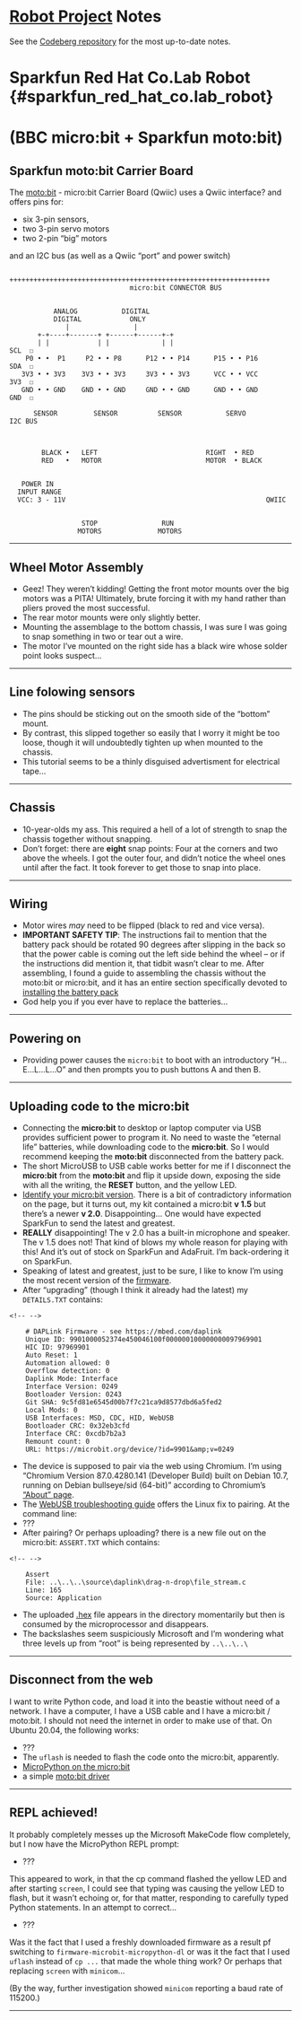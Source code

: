 # [Robot Project](Robot_Project) Notes

See the [Codeberg
repository](https://codeberg.org/ubuntourist/RedHat_Co.Lab_Robot) for
the most up-to-date notes.

# Sparkfun Red Hat Co.Lab Robot {#sparkfun_red_hat_co.lab_robot}

# (BBC micro:bit + Sparkfun moto:bit)

## Sparkfun moto:bit Carrier Board

The [moto:bit](https://www.sparkfun.com/products/15713) - micro:bit
Carrier Board (Qwiic) uses a Qwiic interface? and offers pins for:

-   six 3-pin sensors,
-   two 3-pin servo motors
-   two 2-pin “big” motors

and an I2C bus (as well as a Qwiic “port” and power switch)

           +++++++++++++++++++++++++++++++++++++++++++++++++++++++++++++++++
                                  micro:bit CONNECTOR BUS


               ANALOG           DIGITAL
               DIGITAL            ONLY
                  |                |
           +-+----+-------+ +------+------+-+
           | |            | |             | |                           SCL  ☐
        P0 • •  P1     P2 • • P8      P12 • • P14      P15 • • P16      SDA  ☐
       3V3 • • 3V3    3V3 • • 3V3     3V3 • • 3V3      VCC • • VCC      3V3  ☐
       GND • • GND    GND • • GND     GND • • GND      GND • • GND      GND  ☐

          SENSOR         SENSOR          SENSOR           SERVO         I2C BUS



            BLACK •   LEFT                           RIGHT  • RED
            RED   •   MOTOR                          MOTOR  • BLACK


       POWER IN
      INPUT RANGE
      VCC: 3 - 11V                                                  QWIIC


                      STOP                RUN
                     MOTORS              MOTORS

------------------------------------------------------------------------

## Wheel Motor Assembly

-   Geez! They weren’t kidding! Getting the front motor mounts over the
    big motors was a PITA! Ultimately, brute forcing it with my hand
    rather than pliers proved the most successful.
-   The rear motor mounts were only slightly better.
-   Mounting the assemblage to the bottom chassis, I was sure I was
    going to snap something in two or tear out a wire.
-   The motor I’ve mounted on the right side has a black wire whose
    solder point looks suspect…

------------------------------------------------------------------------

## Line folowing sensors

-   The pins should be sticking out on the smooth side of the “bottom”
    mount.
-   By contrast, this slipped together so easily that I worry it might
    be too loose, though it will undoubtedly tighten up when mounted to
    the chassis.
-   This tutorial seems to be a thinly disguised advertisment for
    electrical tape…

------------------------------------------------------------------------

## Chassis

-   10-year-olds my ass. This required a hell of a lot of strength to
    snap the chassis together without snapping.
-   Don’t forget: there are **eight** snap points: Four at the corners
    and two above the wheels. I got the outer four, and didn’t notice
    the wheel ones until after the fact. It took forever to get those to
    snap into place.

------------------------------------------------------------------------

## Wiring

-   Motor wires *may* need to be flipped (black to red and vice versa).
-   **IMPORTANT SAFETY TIP**: The instructions fail to mention that the
    battery pack should be rotated 90 degrees after slipping in the back
    so that the power cable is coming out the left side behind the wheel
    – or if the instructions did mention it, that tidbit wasn’t clear to
    me. After assembling, I found a guide to assembling the chassis
    without the moto:bit or micro:bit, and it has an entire section
    specifically devoted to [installing the battery
    pack](https://learn.sparkfun.com/tutorials/assembly-guide-for-redbot-with-shadow-chassis/9-batteries)
-   God help you if you ever have to replace the batteries…

------------------------------------------------------------------------

## Powering on

-   Providing power causes the `micro:bit` to boot with an introductory
    “H…E…L…L…O” and then prompts you to push buttons A and then B.

------------------------------------------------------------------------

## Uploading code to the micro:bit

-   Connecting the **micro:bit** to desktop or laptop computer via USB
    provides sufficient power to program it. No need to waste the
    “eternal life” batteries, while downloading code to the
    **micro:bit**. So I would recommend keeping the **moto:bit**
    disconnected from the battery pack.
-   The short MicroUSB to USB cable works better for me if I disconnect
    the **micro:bit** from the **moto:bit** and flip it upside down,
    exposing the side with all the writing, the **RESET** button, and
    the yellow LED.
-   [Identify your micro:bit
    version](https://support.microbit.org/support/solutions/articles/19000119162-how-to-identify-the-version-number-of-your-micro-bit-).
    There is a bit of contradictory information on the page, but it
    turns out, my kit contained a micro:bit **v 1.5** but there’s a
    newer **v 2.0**. Disappointing… One would have expected SparkFun to
    send the latest and greatest.
-   **REALLY** disappointing! The v 2.0 has a built-in microphone and
    speaker. The v 1.5 does not! That kind of blows my whole reason for
    playing with this! And it’s out of stock on SparkFun and AdaFruit.
    I’m back-ordering it on SparkFun.
-   Speaking of latest and greatest, just to be sure, I like to know I’m
    using the most recent version of the
    [firmware](https://microbit.org/get-started/user-guide/firmware/).
-   After “upgrading” (though I think it already had the latest) my
    `DETAILS.TXT` contains:

```{=html}
<!-- -->
```
        # DAPLink Firmware - see https://mbed.com/daplink
        Unique ID: 9901000052374e450046100f000000100000000097969901
        HIC ID: 97969901
        Auto Reset: 1
        Automation allowed: 0
        Overflow detection: 0
        Daplink Mode: Interface
        Interface Version: 0249
        Bootloader Version: 0243
        Git SHA: 9c5fd81e6545d00b7f7c21ca9d8577dbd6a5fed2
        Local Mods: 0
        USB Interfaces: MSD, CDC, HID, WebUSB
        Bootloader CRC: 0x32eb3cfd
        Interface CRC: 0xcdb7b2a3
        Remount count: 0
        URL: https://microbit.org/device/?id=9901&amp;v=0249

-   The device is supposed to pair via the web using Chromium. I’m using
    “Chromium Version 87.0.4280.141 (Developer Build) built on Debian
    10.7, running on Debian bullseye/sid (64-bit)” according to
    Chromium’s [“About” page](chrome://settings/help).
-   The [WebUSB troubleshooting
    guide](https://support.microbit.org/support/solutions/articles/19000105428-webusb-troubleshooting)
    offers the Linux fix to pairing. At the command line:
-   ???
-   After pairing? Or perhaps uploading? there is a new file out on the
    micro:bit: `ASSERT.TXT` which contains:

```{=html}
<!-- -->
```
        Assert
        File: ..\..\..\source\daplink\drag-n-drop\file_stream.c
        Line: 165
        Source: Application

-   The uploaded [.hex](https://en.wikipedia.org/wiki/Intel_HEX) file
    appears in the directory momentarily but then is consumed by the
    microprocessor and disappears.
-   The backslashes seem suspiciously Microsoft and I’m wondering what
    three levels up from “root” is being represented by `..\..\..\`

------------------------------------------------------------------------

## Disconnect from the web

I want to write Python code, and load it into the beastie without need
of a network. I have a computer, I have a USB cable and I have a
micro:bit / moto:bit. I should not need the internet in order to make
use of that. On Ubuntu 20.04, the following works:

-   ???
-   The `uflash` is needed to flash the code onto the micro:bit,
    apparently.
-   [MicroPython on the
    micro:bit](https://tech.microbit.org/software/micropython/)
-   a simple [moto:bit
    driver](https://github.com/hsshss/motobit-micropython)

------------------------------------------------------------------------

## REPL achieved!

It probably completely messes up the Microsoft MakeCode flow completely,
but I now have the MicroPython REPL prompt:

-   ???

This appeared to work, in that the cp command flashed the yellow LED and
after starting `screen`, I could see that typing was causing the yellow
LED to flash, but it wasn’t echoing or, for that matter, responding to
carefully typed Python statements. In an attempt to correct…

-   ???

Was it the fact that I used a freshly downloaded firmware as a result pf
switching to `firmware-microbit-micropython-dl` or was it the fact that
I used `uflash` instead of `cp ...` that made the whole thing work? Or
perhaps that replacing `screen` with `minicom`…

(By the way, further investigation showed `minicom` reporting a baud
rate of 115200.)

------------------------------------------------------------------------
